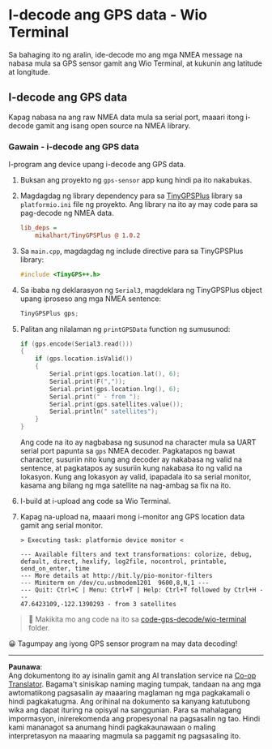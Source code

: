 <!--
CO_OP_TRANSLATOR_METADATA:
{
  "original_hash": "fbbcf96a9b63ccd661db98bbf854bb06",
  "translation_date": "2025-08-27T23:50:59+00:00",
  "source_file": "3-transport/lessons/1-location-tracking/wio-terminal-gps-decode.md",
  "language_code": "tl"
}
-->
# I-decode ang GPS data - Wio Terminal

Sa bahaging ito ng aralin, ide-decode mo ang mga NMEA message na nabasa mula sa GPS sensor gamit ang Wio Terminal, at kukunin ang latitude at longitude.

## I-decode ang GPS data

Kapag nabasa na ang raw NMEA data mula sa serial port, maaari itong i-decode gamit ang isang open source na NMEA library.

### Gawain - i-decode ang GPS data

I-program ang device upang i-decode ang GPS data.

1. Buksan ang proyekto ng `gps-sensor` app kung hindi pa ito nakabukas.

1. Magdagdag ng library dependency para sa [TinyGPSPlus](https://github.com/mikalhart/TinyGPSPlus) library sa `platformio.ini` file ng proyekto. Ang library na ito ay may code para sa pag-decode ng NMEA data.

    ```ini
    lib_deps =
        mikalhart/TinyGPSPlus @ 1.0.2
    ```

1. Sa `main.cpp`, magdagdag ng include directive para sa TinyGPSPlus library:

    ```cpp
    #include <TinyGPS++.h>
    ```

1. Sa ibaba ng deklarasyon ng `Serial3`, magdeklara ng TinyGPSPlus object upang iproseso ang mga NMEA sentence:

    ```cpp
    TinyGPSPlus gps;
    ```

1. Palitan ang nilalaman ng `printGPSData` function ng sumusunod:

    ```cpp
    if (gps.encode(Serial3.read()))
    {
        if (gps.location.isValid())
        {
            Serial.print(gps.location.lat(), 6);
            Serial.print(F(","));
            Serial.print(gps.location.lng(), 6);
            Serial.print(" - from ");
            Serial.print(gps.satellites.value());
            Serial.println(" satellites");
        }
    }
    ```

    Ang code na ito ay nagbabasa ng susunod na character mula sa UART serial port papunta sa `gps` NMEA decoder. Pagkatapos ng bawat character, susuriin nito kung ang decoder ay nakabasa ng valid na sentence, at pagkatapos ay susuriin kung nakabasa ito ng valid na lokasyon. Kung ang lokasyon ay valid, ipapadala ito sa serial monitor, kasama ang bilang ng mga satellite na nag-ambag sa fix na ito.

1. I-build at i-upload ang code sa Wio Terminal.

1. Kapag na-upload na, maaari mong i-monitor ang GPS location data gamit ang serial monitor.

    ```output
    > Executing task: platformio device monitor <
    
    --- Available filters and text transformations: colorize, debug, default, direct, hexlify, log2file, nocontrol, printable, send_on_enter, time
    --- More details at http://bit.ly/pio-monitor-filters
    --- Miniterm on /dev/cu.usbmodem1201  9600,8,N,1 ---
    --- Quit: Ctrl+C | Menu: Ctrl+T | Help: Ctrl+T followed by Ctrl+H ---
    47.6423109,-122.1390293 - from 3 satellites
    ```

> 💁 Makikita mo ang code na ito sa [code-gps-decode/wio-terminal](../../../../../3-transport/lessons/1-location-tracking/code-gps-decode/wio-terminal) folder.

😀 Tagumpay ang iyong GPS sensor program na may data decoding!

---

**Paunawa**:  
Ang dokumentong ito ay isinalin gamit ang AI translation service na [Co-op Translator](https://github.com/Azure/co-op-translator). Bagama't sinisikap naming maging tumpak, tandaan na ang mga awtomatikong pagsasalin ay maaaring maglaman ng mga pagkakamali o hindi pagkakatugma. Ang orihinal na dokumento sa kanyang katutubong wika ang dapat ituring na opisyal na sanggunian. Para sa mahalagang impormasyon, inirerekomenda ang propesyonal na pagsasalin ng tao. Hindi kami mananagot sa anumang hindi pagkakaunawaan o maling interpretasyon na maaaring magmula sa paggamit ng pagsasaling ito.